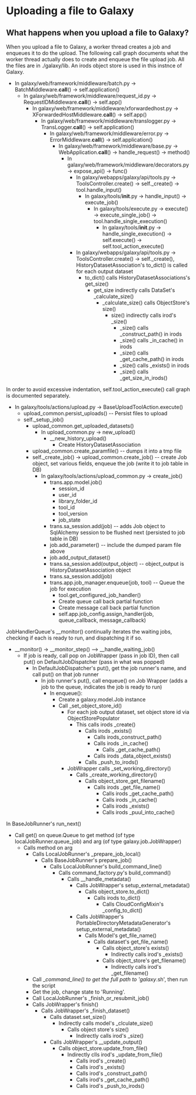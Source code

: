 # Uploading a file to Galaxy

## What happens when you upload a file to Galaxy?

When you upload a file to Galaxy, a worker thread creates a job and enqueues it to do the upload. The following call graph documents what the worker thread actually does to create and enqueue the file upload job. All the files are in ./galaxy/lib. An irods object store is used in this instnce of Galaxy.

* In galaxy/web/framework/middleware/batch.py -> BatchMiddleware.__call__() -> self.application()
  * In galaxy/web/framework/middleware/request_id.py -> RequestIDMiddleware.__call__() -> self.app()
    * In galaxy/web/framework/middleware/xforwardedhost.py -> XForwardedHostMiddleware.__call__() -> self.app()
      * In galaxy/web/framework/middleware/translogger.py -> TransLogger.__call__() -> self.application()
        * In galaxy/web/framework/middleware/error.py -> ErrorMiddleware.__call__() ->  self.application()
          * In galaxy/web/framework/middleware/base.py -> WebApplication.__call__() -> handle_request() -> method()
            * In galaxy/web/framework/middleware/decorators.py -> expose_api() -> func()
              * In galaxy/webapps/galaxy/api/tools.py -> ToolsController.create() -> self._create() -> tool.handle_input()
                * In galaxy/tools/__init__.py -> handle_input() -> execute_job()
                  * In galaxy/tools/execute.py -> execute() -> execute_single_job() -> tool.handle_single_execution()
                    * In galaxy/tools/__init__.py -> handle_single_execution() -> self.execute() -> self.tool_action_execute()  
              * In galaxy/webapps/galaxy/api/tools.py -> ToolsController.create() -> self._create(), HistoryDatasetAssociation's to_dict() is called for each output dataset
                * to_dict() calls HistoryDatasetAssociations's get_size()
                  * get_size indirectly calls DataSet's _calculate_size()  
                    * _calculate_size() calls ObjectStore's size()
                      * size() indirectly calls irod's _size()
                        * _size() calls _construct_path() in irods
                        * _size() calls _in_cache() in irods
                        * _size() calls _get_cache_path() in irods
                        * _size() calls _exists() in irods
                        * _size() calls _get_size_in_irods() 

In order to avoid excessive indentation, self.tool_action_execute() call graph is documented separately.  

* In galaxy/tools/actions/upload.py -> BaseUploadToolAction.execute()  
  * upload_common.persist_uploads() -- Persist files to upload
  * self._setup_job()
    * upload_common.get_uploaded_datasets()
      * In upload_common.py -> new_upload()
        * __new_history_upload()
          * Create HistoryDatasetAssociation
    * upload_common.create_paramfile() -- dumps it into a tmp file
    * self._create_job() -> upload_common.create_job() -- create Job object, set various fields, enqueue the job (write it to job table in DB)
      * In galaxy/tools/actions/upload_common.py -> create_job()
        * trans.app.model.job()
          * session_id
          * user_id
          * library_folder_id
          * tool_id
          * tool_version
          * job_state
        * trans.sa_session.add(job) -- adds Job object to SqlAlchemy session to be flushed next (persisted to job table in DB) 
        * job.add_parameter() -- include the dumped param file above
        * job.add_output_dataset()
        * trans.sa_session.add(output_object) -- object_output is HistoryDatasetAssociation object
        * trans.sa_session.add(job)
        * trans.app.job_manager.enqueue(job, tool) -- Queue the job for execution  
          * tool.get_configured_job_handler()
          * Create queue call back partial function
          * Create message call back partial function
          * self.app.job_config.assign_handler(job, queue_callback, message_callback)

JobHandlerQueue's __monitor() continually iterates the waiting jobs, checking if each is ready to run, and dispatching it if so. 

* __monitor() -> __monitor_step() --> __handle_waiting_job()
  * If job is ready, call pop on JobWrapper (pass in job ID), then call put() on DefaultJobDispatcher (pass in what was popped)
    * In DefaultJobDispatcher's put(), get the job runner's name, and call put() on that job runner
      * In job runner's put(), call enqueue() on Job Wrapper (adds a job to the queue, indicates the job is ready to run)
        * In enqueue(): 
          * Create a galaxy.model.Job instance                        
          * Call _set_object_store_id()
            * For each job output dataset, set object store id via ObjectStorePopulator
              * This calls irods _create()
                * Calls irods _exists()
                  * Calls irods_construct_path()
                  * Calls irods _in_cache() 
                    * Calls _get_cache_path()
                  * Calls irods _data_object_exists()
                * Calls _push_to_irods()
            * JobWrapper calls _set_working_directory()
              * Calls _create_working_directory()
                * Calls object_store_get_filename()
                  * Calls irods _get_file_name()
                    * Calls irods _get_cache_path()
                    * Calls irods _in_cache()
                    * Calls irods _exists()
                    * Calls irods _puul_into_cache()
                        
In BaseJobRunner's run_next()

* Call get() on queue.Queue to get method (of type localJobRunner.queue_job) and arg (of type galaxy.job.JobWrapper)
  * Calls method on arg
    * Calls LocalJobRunner's _prepare_job_local()
      * Calls BaseJobRunner's prepare_job()
        * Calls LocalJobRunner's build_command_line()
          * Calls command_factory.py's build_command()
            * Calls __handle_metadata()
              * Calls JobWrapper's setup_external_metadata()
                * Calls object_store.to_dict()
                  * Calls irods to_dict()
                    * Calls CloudConfigMixin's _config_to_dict() 
              * Calls JobWrapper's PortableDirectoryMetadataGenerator's setup_external_metadata()
                * Calls Model's get_file_name()
                  * Calls dataset's get_file_name()
                    * Calls object_store's exists()
                      * Indirectly calls irod's _exists()
                    * Calls object_store's get_filename()   
                      * Indirectly calls irod's _get_filename() 
    * Call __command_line() to get the full path to 'galaxy_<JobID>.sh', then run the script
    * Get the job, change state to 'Running'.
    * Call LocalJobRunner's _finish_or_resubmit_job()
    * Calls JobWrapper's finish()
      * Calls JobWrapper's _finish_dataset()
        * Calls dataset.set_size()
          * Indirectly calls model's _clculate_size()
            * Calls object store's size()
              * Indirectly calls irod's _size()      
        * Calls JobWrapper's __update_output()
          * Calls object_store.update_from_file()
            * Indirectly clls irod's _update_from_file()
              * Calls irod's _create()
              * Calls irod's _exists()
              * Calls irod's _construct_path()
              * Calls irod's _get_cache_path()
              * Calls irod's _push_to_irods()
